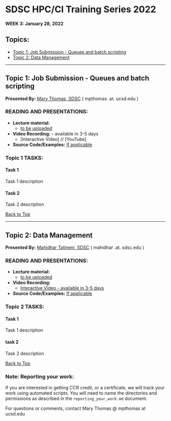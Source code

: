 # SDSC HPC/CI Training Series 2022

**WEEK 3: January 28, 2022**

## Topics:<a name="top">
* [Topic 1: Job Submission - Queues and batch scripting](#topic1)
* [Topic 2: Data Management](#topic2)

________
## Topic 1:  Job Submission - Queues and batch scripting <a name="topic1"></a>
**Presented By:** [Mary Thomas, SDSC](https://www.sdsc.edu/research/researcher_spotlight/thomas_mary.html) ( mpthomas .at. ucsd.edu )

### READING AND PRESENTATIONS:
* **Lecture material:** 
   * [to be uploaded]()
* **Video Recording:** - available in 3-5 days
   * [Interactive Video] // [YouTube]
* **Source Code/Examples:** [If applicable]()

### Topic 1 TASKS:

#### Task 1
Task 1 description 


#### Task 2
Task 2 description 

[Back to Top](#top)
________
## Topic 2: Data Management  <a name="topic2"></a>
**Presented By:** [Mahidhar Tatineni, SDSC](https://www.sdsc.edu/research/researcher_spotlight/tatineni_mahidhar.html) ( mahidhar  .at.  sdsc.edu )

### READING AND PRESENTATIONS:
* **Lecture material:** 
   * [to be uploaded]()
* **Video Recording:** 
   * [Interactive Video - available in 3-5 days]()
* **Source Code/Examples:** [If applicable]()

### Topic 2 TASKS:

#### Task 1
Task 1 description 


#### task 2
Task 2 description 

[Back to Top](#top)

### Note: Reporting your work:
If you are interested in getting CCR credit, or a certificate, we will track your work using automated scripts.
You will need to name the directories and permissions as described in the ``reporting_your_work.md`` document.



For questions or comments, contact Mary Thomas @ mpthomas  at  ucsd.edu
